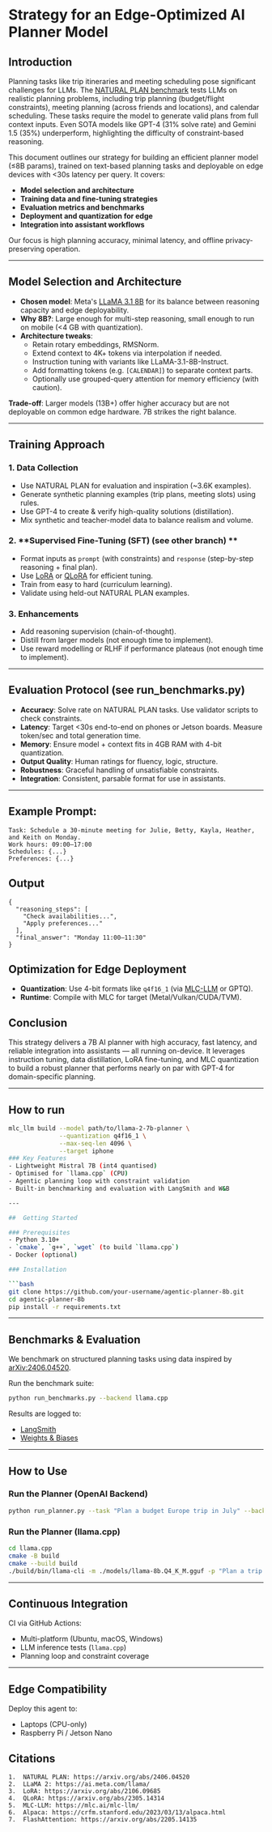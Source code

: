 # Strategy for an Edge-Optimized AI Planner Model
## Introduction

Planning tasks like trip itineraries and meeting scheduling pose significant challenges for LLMs. The [NATURAL PLAN benchmark](https://arxiv.org/abs/2406.04520) tests LLMs on realistic planning problems, including trip planning (budget/flight constraints), meeting planning (across friends and locations), and calendar scheduling. These tasks require the model to generate valid plans from full context inputs. Even SOTA models like GPT-4 (31% solve rate) and Gemini 1.5 (35%) underperform, highlighting the difficulty of constraint-based reasoning.

This document outlines our strategy for building an efficient planner model (≤8B params), trained on text-based planning tasks and deployable on edge devices with <30s latency per query. It covers:

- **Model selection and architecture**  
- **Training data and fine-tuning strategies**  
- **Evaluation metrics and benchmarks**  
- **Deployment and quantization for edge**  
- **Integration into assistant workflows**

Our focus is high planning accuracy, minimal latency, and offline privacy-preserving operation.

---

## Model Selection and Architecture

- **Chosen model**: Meta's [LLaMA 3.1 8B](https://ai.meta.com/llama/) for its balance between reasoning capacity and edge deployability.
- **Why 8B?**: Large enough for multi-step reasoning, small enough to run on mobile (<4 GB with quantization).
- **Architecture tweaks**:
  - Retain rotary embeddings, RMSNorm.
  - Extend context to 4K+ tokens via interpolation if needed.
  - Instruction tuning with variants like LLaMA-3.1-8B-Instruct.
  - Add formatting tokens (e.g. `[CALENDAR]`) to separate context parts.
  - Optionally use grouped-query attention for memory efficiency (with caution).

**Trade-off**: Larger models (13B+) offer higher accuracy but are not deployable on common edge hardware. 7B strikes the right balance.

---

## Training Approach

### 1. **Data Collection**
- Use NATURAL PLAN for evaluation and inspiration (~3.6K examples).
- Generate synthetic planning examples (trip plans, meeting slots) using rules.
- Use GPT-4 to create & verify high-quality solutions (distillation).
- Mix synthetic and teacher-model data to balance realism and volume.

### 2. **Supervised Fine-Tuning (SFT) (see other branch) **
- Format inputs as `prompt` (with constraints) and `response` (step-by-step reasoning + final plan).
- Use [LoRA](https://arxiv.org/abs/2106.09685) or [QLoRA](https://arxiv.org/abs/2305.14314) for efficient tuning.
- Train from easy to hard (curriculum learning).
- Validate using held-out NATURAL PLAN examples.

### 3. **Enhancements**
- Add reasoning supervision (chain-of-thought).
- Distill from larger models (not enough time to implement).
- Use reward modelling or RLHF if performance plateaus (not enough time to implement).

---

## Evaluation Protocol (see run_benchmarks.py)

- **Accuracy**: Solve rate on NATURAL PLAN tasks. Use validator scripts to check constraints.
- **Latency**: Target <30s end-to-end on phones or Jetson boards. Measure token/sec and total generation time.
- **Memory**: Ensure model + context fits in 4GB RAM with 4-bit quantization.
- **Output Quality**: Human ratings for fluency, logic, structure.
- **Robustness**: Graceful handling of unsatisfiable constraints.
- **Integration**: Consistent, parsable format for use in assistants.

---
## Example Prompt:

```
Task: Schedule a 30-minute meeting for Julie, Betty, Kayla, Heather, and Keith on Monday.
Work hours: 09:00–17:00
Schedules: {...}
Preferences: {...}
```

## Output
```
{
  "reasoning_steps": [
    "Check availabilities...",
    "Apply preferences..."
  ],
  "final_answer": "Monday 11:00–11:30"
}
```


## Optimization for Edge Deployment
- **Quantization**: Use 4-bit formats like `q4f16_1` (via [MLC-LLM](https://mlc.ai/mlc-llm/) or GPTQ).
- **Runtime**: Compile with MLC for target (Metal/Vulkan/CUDA/TVM).

  
## Conclusion
This strategy delivers a 7B AI planner with high accuracy, fast latency, and reliable integration into assistants — all running on-device. It leverages instruction tuning, data distillation, LoRA fine-tuning, and MLC quantization to build a robust planner that performs nearly on par with GPT-4 for domain-specific planning.

---
## How to run

```bash
mlc_llm build --model path/to/llama-2-7b-planner \
              --quantization q4f16_1 \
              --max-seq-len 4096 \
              --target iphone
### Key Features
- Lightweight Mistral 7B (int4 quantised)
- Optimised for `llama.cpp` (CPU)
- Agentic planning loop with constraint validation
- Built-in benchmarking and evaluation with LangSmith and W&B

---

##  Getting Started

### Prerequisites
- Python 3.10+
- `cmake`, `g++`, `wget` (to build `llama.cpp`)
- Docker (optional)

### Installation

```bash
git clone https://github.com/your-username/agentic-planner-8b.git
cd agentic-planner-8b
pip install -r requirements.txt
```

---

## Benchmarks & Evaluation

We benchmark on structured planning tasks using data inspired by [arXiv:2406.04520](https://arxiv.org/pdf/2406.04520).

Run the benchmark suite:
```bash
python run_benchmarks.py --backend llama.cpp
```

Results are logged to:
- [LangSmith](https://smith.langchain.com/public/21b06a5d-4661-4594-874b-86cf733c142b/r)
- [Weights & Biases](https://wandb.ai/michael-sigamani-oxalatech/agentic-planner-8b)

---

## How to Use

### Run the Planner (OpenAI Backend)

```bash
python run_planner.py --task "Plan a budget Europe trip in July" --backend openai
```

### Run the Planner (llama.cpp)

```bash
cd llama.cpp
cmake -B build
cmake --build build
./build/bin/llama-cli -m ./models/llama-8b.Q4_K_M.gguf -p "Plan a trip to Europe for two weeks under $3000"
```

---

## Continuous Integration

CI via GitHub Actions:
- Multi-platform (Ubuntu, macOS, Windows)
- LLM inference tests (`llama.cpp`)
- Planning loop and constraint coverage

---

## Edge Compatibility

Deploy this agent to:
- Laptops (CPU-only)
- Raspberry Pi / Jetson Nano

## Citations
	1.	NATURAL PLAN: https://arxiv.org/abs/2406.04520
	2.	LLaMA 2: https://ai.meta.com/llama/
	3.	LoRA: https://arxiv.org/abs/2106.09685
	4.	QLoRA: https://arxiv.org/abs/2305.14314
	5.	MLC-LLM: https://mlc.ai/mlc-llm/
	6.	Alpaca: https://crfm.stanford.edu/2023/03/13/alpaca.html
	7.	FlashAttention: https://arxiv.org/abs/2205.14135
